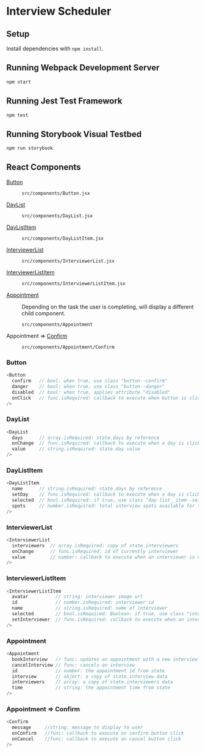 # Interview Scheduler

## Setup

Install dependencies with `npm install`.

## Running Webpack Development Server

```sh
npm start
```

## Running Jest Test Framework

```sh
npm test
```

## Running Storybook Visual Testbed

```sh
npm run storybook
```

## React Components

<dl>
<dt><a href="#components_Button">Button</a></dt>
<dd><p><code>src/components/Button.jsx</code></dd>
<dt><a href="#components_DayList">DayList</a></dt>
<dd><p><code>src/components/DayList.jsx</code></dd>
<dt><a href="#components_DayListItem">DayListItem</a></dt>
<dd><p><code>src/components/DayListItem.jsx</code></dd>
<dt><a href="#components_InterviewerList">InterviewerList</a></dt>
<dd><p><code>src/components/InterviewerList.jsx</code></dd>
<dt><a href="#components_InterviewerListItem">InterviewerListItem</a></dt>
<dd><p><code>src/components/InterviewerListItem.jsx</code></dd>
<dt><a href="#components__Appointment">Appointment</a></dt>
<dd><p>Depending on the task the user is completing, will display a different child component.</p>
<p><code>src/components/Appointment</code></p></dd>
<dt>Appointment ⇒ <a href="#components__Appointment_Confirm">Confirm</a></dt>
<dd><p><code>src/components/Appointment/Confirm</code></p>
</dd>
</dl>

<a name="components_Button"></a>

### Button

```js
<Button
  confirm   // bool: when true, use class "button--confirm"
  danger    // bool: when true, use class "button--danger"
  disabled  // bool: when true, applies attribute "disabled"
  onClick   // func.isRequired: callback to execute when button is clicked
/>
```
<a name="components_DayList"></a>

### DayList

```js
<DayList
  days      // array.isRequired: state.days by reference
  onChange  // func.isRequired: callback to execute when a day is clicked
  value     // string.isRequired: state.day value
/>
```
<a name="components_DayListItem"></a>

### DayListItem

```js
<DayListItem
  name      // string.isRequired: state.days by reference
  setDay    // func.isRequired: callback to execute when a day is clicked
  selected  // bool.isRequired: if true, use class "day-list__item--selected"
  spots     // number.isRequired: total interview spots available for the day
/>
```
<a name="components_InterviewerList"></a>

### InterviewerList

```js
<InterviewerList
  interviewers  // array.isRequired: copy of state.interviewers
  onChange      // func.isRequired: id of currently interviewer
  value         // number: callback to execute when an interviewer is clicked
/>
```
<a name="components_InterviewerListItem"></a>

### InterviewerListItem

```js
<InterviewerListItem
  avatar          // string: interviewer image url
  id              // number.isRequired: interviewer id
  name            // string.isRequired: name of interviewer 
  selected        // bool.isRequired: Boolean: if true, use class "interviewers__item--selected"
  setInterviewer  // func.isRequired: callback to execute when an interviewer is clicked
/>
```
<a name="components__Appointment"></a>

### Appointment

```js
<Appointment
  bookInterview   // func: updates an appointment with a new interview
  cancelInterview // func: cancels an interview
  id              // number: the appointment id from state
  interview       // object: a copy of state.interview data
  interviewers    // array: a copy of state.interviewers data
  time            // string: the appointment time from state
/>
```
<a name="components__Appointment_Confirm"></a>

### Appointment ⇒ Confirm

```js
<Confirm
  message     //string: message to display to user
  onConfirm   //func: callback to execute on confirm button click
  onCancel    //func: callback to execute on cancel button click  
/>
```